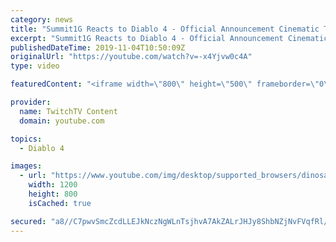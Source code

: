 ```yaml
---
category: news
title: "Summit1G Reacts to Diablo 4 - Official Announcement Cinematic Trailer"
excerpt: "Summit1G Reacts to Diablo 4 - Official Announcement Cinematic Trailer. Please Subscribe for more content! Leave a Like ..."
publishedDateTime: 2019-11-04T10:50:09Z
originalUrl: "https://youtube.com/watch?v=-x4Yjvw0c4A"
type: video

featuredContent: "<iframe width=\"800\" height=\"500\" frameborder=\"0\" src=\"https://www.youtube.com/embed/-x4Yjvw0c4A\" allow=\"accelerometer; autoplay; encrypted-media; gyroscope; picture-in-picture\" allowfullscreen></iframe>"

provider:
  name: TwitchTV Content
  domain: youtube.com

topics:
  - Diablo 4

images:
  - url: "https://www.youtube.com/img/desktop/supported_browsers/dinosaur.png"
    width: 1200
    height: 800
    isCached: true

secured: "a8//C7pwvSmcZcdLLEJkNczNgWLnTsjhvA7AkZALrJHJy8ShbNZjNvFVqfRl/kX4akj9l6yzWSYgcxgJwrvWBv1YMb3kr6VnNJdYZfmcIQaHxDyYE//JJfsklQtcTc/Z5bPAgFr3gyJJmgR4+GPopAUqD6YRQ6DsUGstTGMXtW0+Z5rdRkmoilVxstprklvlfVO+DEkbmIWfrV/+dF5rDe9OReG7x+9BwB7NJKGXsEV291eKUAr/pwBK/uJRYCBAmeVkFBR5SUayQHABbxtbQWZ2fpPVfq1XPbqRi5SYyAWmqpb03UDqAV1eHWjmfxsXz6y3s0/SiOmHr1mLN3HDV6cD6N07IsFrgCMl+DtZoB4qPvFU1RES1/XtstaleEC50L76kg2z4MiuOMhyZE1Faps8zDMw0IxrPLD0P1xrLBsjUgCMwLPEzKCxVDYJK05F;4kYyeZIahKkwgad2Srw6IQ=="
---
```


